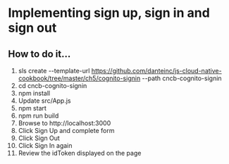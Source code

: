 # Implementing sign up, sign in and sign out

## How to do it...
1. sls create --template-url https://github.com/danteinc/js-cloud-native-cookbook/tree/master/ch5/cognito-signin --path cncb-cognito-signin
2. cd cncb-cognito-signin
3. npm install
4. Update src/App.js
4. npm start
6. npm run build
7. Browse to http://localhost:3000
8. Click Sign Up and complete form
9. Click Sign Out
10. Click Sign In again
11. Review the idToken displayed on the page
